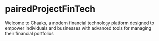 # pairedProjectFinTech
Welcome to Chaaks, a modern financial technology platform designed to empower individuals and businesses with advanced tools for managing their financial portfolios.
